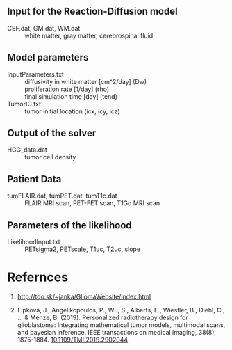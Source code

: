 ## Input for the Reaction-Diffusion model
<dl>
  <dt>CSF.dat, GM.dat, WM.dat</dt>
  <dd>white matter, gray matter,  cerebrospinal fluid</dd>
</dl>

## Model parameters
<dl>
  <dt>InputParameters.txt</dt>
  <dd> diffusivity in white matter [cm^2/day] (Dw) <br>
       proliferation rate [1/day] (rho) <br>
       final simulation time [day] (tend)
  </dd>
  
  <dt>TumorIC.txt</dt>
  <dd>tumor initial location (icx, icy, icz)</dd>
</dl>

## Output of the solver
<dl>
  <dt>HGG_data.dat</dt>
  <dd>tumor cell density</dd>
</dl>

## Patient Data
<dl>
  <dt>tumFLAIR.dat, tumPET.dat, tumT1c.dat</dt>
  <dd>FLAIR MRI scan, PET-FET scan, T1Gd MRI scan</dd>
</dl>

## Parameters of the likelihood
<dl>
  <dt>LikelihoodInput.txt</dt>
  <dd>PETsigma2, PETscale, T1uc, T2uc, slope</dd>
</dl>

# Refernces

1. <http://tdo.sk/~janka/GliomaWebsite/index.html>

2. Lipková, J., Angelikopoulos, P., Wu, S., Alberts, E., Wiestler, B.,
   Diehl, C., ... & Menze, B. (2019). Personalized radiotherapy design
   for glioblastoma: Integrating mathematical tumor models, multimodal
   scans, and bayesian inference. IEEE transactions on medical
   imaging, 38(8), 1875-1884.
  [10.1109/TMI.2019.2902044](https://doi.org/10.1109/TMI.2019.2902044)
